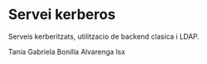 # Servei kerberos
Serveis kerberitzats, utilitzacio de backend clasica i LDAP.

Tania Gabriela Bonilla Alvarenga
Isx
